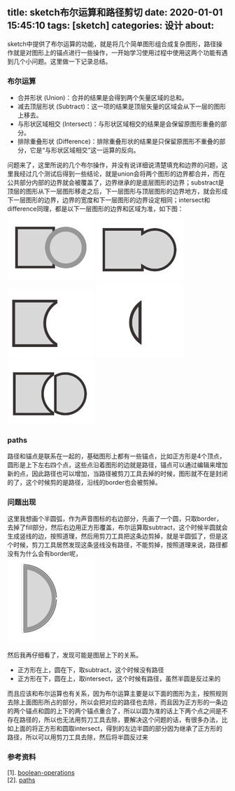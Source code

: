 title: sketch布尔运算和路径剪切
date: 2020-01-01 15:45:10
tags: [sketch]
categories: 设计
about:
---
sketch中提供了布尔运算的功能，就是将几个简单图形组合成复杂图形，路径操作就是对图形上的锚点进行一些操作，一开始学习使用过程中使用这两个功能有遇到几个小问题。这里做一下记录总结。
<!-- more -->
### 布尔运算
+ 合并形状 (Union)：合并的结果是会得到两个矢量区域的总和。   
+ 减去顶层形状 (Subtract)：这一项的结果是顶层矢量的区域会从下一层的图形上移去。  
+ 与形状区域相交 (Intersect)：与形状区域相交的结果是会保留原图形重叠的部分。  
+ 排除重叠形状 (Difference)：排除重叠形状的结果是只保留原图形不重叠的部分，它是“与形状区域相交”这一运算的反向。 

问题来了，这里所说的几个布尔操作，并没有说详细说清楚填充和边界的问题，这里我经过几个测试后得到一些结论，就是union会将两个图形的边界都合并，而在公共部分内部的边界就会被覆盖了，边界继承的是底层图形的边界；substract是顶层的图形从下一层图形移走之后，下一层图形与顶层图形的边界地方，就会形成下一层图形的边界，边界的宽度和下一层图形的边界设定相同；intersect和difference同理，都是以下一层图形的边界和区域为准，如下图：   
<img src='https://raw.githubusercontent.com/owlsn/blog/master/source/source/origin.jpg' width='200px' heigth='200px' alt='origin'>
<img src='https://raw.githubusercontent.com/owlsn/blog/master/source/source/union.jpg' width='200px' heigth='200px' alt='union'>
<img src='https://raw.githubusercontent.com/owlsn/blog/master/source/source/subtract.jpg' width='200px' heigth='200px' alt='subtract'>
<img src='https://raw.githubusercontent.com/owlsn/blog/master/source/source/intersect.jpg' width='200px' heigth='200px' alt='intersect'>
<img src='https://raw.githubusercontent.com/owlsn/blog/master/source/source/difference.jpg' width='200px' heigth='200px' alt='difference'>

### paths
路径和锚点是联系在一起的，基础图形上都有一些锚点，比如正方形是4个顶点，圆形是上下左右四个点，这些点沿着图形的边就是路径，锚点可以通过编辑来增加新的点，因此路径也可以增加，当路径被剪刀工具去掉的时候，图形就不在是封闭的了，这个时候剪的是路径，沿线的border也会被剪掉。   
### 问题出现
这里我想画个半圆弧，作为声音图标的右边部分，先画了一个圆，只取border，去掉了fill部分，然后右边用正方形覆盖，布尔运算取subtract，这个时候半圆就会生成竖线的边，按照道理，然后用剪刀工具把这条边剪掉，就是半圆弧了，但是这个时候，剪刀工具居然发现这条竖线没有路径，不能剪掉，按照道理来说，路径都没有为什么会有border呢，   
<img src='https://raw.githubusercontent.com/owlsn/blog/master/source/source/no_path.jpg' width='200px' heigth='200px' alt='no_path'>

然后我再仔细看了，发现可能是图层上下的关系。  

+ 正方形在上，圆在下，取subtract，这个时候没有路径   
+ 正方形在下，圆在上，取intersect，这个时候有路径，虽然半圆是反过来的

而且应该和布尔运算也有关系，因为布尔运算主要是以下面的图形为主，按照规则去除上面图形所占的部分，所以会把对应的路径也去除，而且因为正方形的一条边的两个锚点和圆的上下的两个锚点重合了，所以以圆为准的话上下两个点之间是不存在路径的，所以也无法用剪刀工具去除，要解决这个问题的话，有很多办法，比如上面的将正方形和圆取intersect，得到的左边半圆的部分因为继承了正方形的路径，所以可以用剪刀工具去除，然后将半圆反过来
### 参考资料
[1]. [boolean-operations](https://www.sketch.com/docs/shapes/#boolean-operations)   
[2]. [paths](https://www.sketch.com/docs/vector-editing/#opening-and-closing-paths)